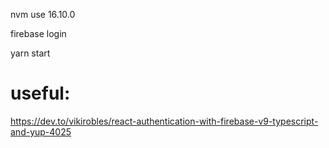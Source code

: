nvm use 16.10.0

firebase login

yarn start



# useful:
https://dev.to/vikirobles/react-authentication-with-firebase-v9-typescript-and-yup-4025
